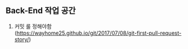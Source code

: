 ## Back-End 작업 공간

1. 커밋 룰 정해야함  
(https://wayhome25.github.io/git/2017/07/08/git-first-pull-request-story/)
